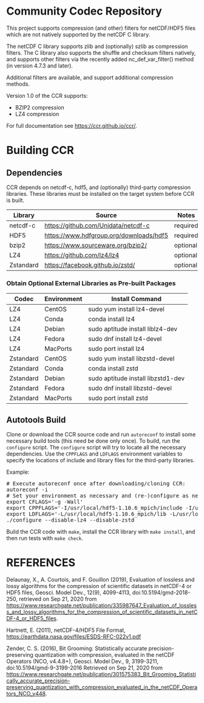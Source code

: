 # Community Codec Repository

This project supports compression (and other) filters for netCDF/HDF5
files which are not natively supported by the netCDF C library.

The netCDF C library supports zlib and (optionally) szlib as
compression filters. The C library also supports the shuffle and
checksum filters natively, and supports other filters via the recently
added nc_def_var_filter() method (in version 4.7.3 and later).

Additional filters are available, and support additional compression
methods.

Version 1.0 of the CCR supports:
* BZIP2 compression
* LZ4 compression

For full documentation see https://ccr.github.io/ccr/.

# Building CCR

## Dependencies

CCR depends on netcdf-c, hdf5, and (optionally) third-party
compression libraries. These libraries must be installed on the target
system before CCR is built.

Library   | Source                                    | Notes
--------- |-------                                    | -----
netcdf-c  | https://github.com/Unidata/netcdf-c       | required
HDF5      | https://www.hdfgroup.org/downloads/hdf5   | required
bzip2     | https://www.sourceware.org/bzip2/         | optional
LZ4       | https://github.com/lz4/lz4                | optional
Zstandard | https://facebook.github.io/zstd/          | optional 

### Obtain Optional External Libraries as Pre-built Packages

Codec     |  Environment | Install Command
--------- |------------- | ---------------
LZ4       |  CentOS      | sudo yum install lz4-devel
LZ4       |  Conda       | conda install lz4
LZ4       |  Debian      | sudo aptitude install liblz4-dev
LZ4       |  Fedora      | sudo dnf install lz4-devel
LZ4       |  MacPorts    | sudo port install lz4
Zstandard |  CentOS      | sudo yum install libzstd-devel
Zstandard |  Conda       | conda install zstd
Zstandard |  Debian      | sudo aptitude install libzstd1-dev
Zstandard |  Fedora      | sudo dnf install libzstd-devel
Zstandard |  MacPorts    | sudo port install zstd

## Autotools Build

Clone or download the CCR source code and run `autoreconf` to install
some necessary build tools (this need be done only once).
To build, run the `configure` script. The `configure` script will
try to locate all the necessary dependencies. Use the `CPPFLAGS` and
`LDFLAGS` environment variables to specify the locations of include and
library files for the third-party libraries.

Example:
<pre>
# Execute autoreconf once after downloading/cloning CCR:
autoreconf -i
# Set your environment as necessary and (re-)configure as necessary:
export CFLAGS='-g -Wall'
export CPPFLAGS='-I/usr/local/hdf5-1.10.6_mpich/include -I/usr/local/netcdf-c-4.7.4_hdf5-1.10.6_szip_mpich/include'
export LDFLAGS='-L/usr/local/hdf5-1.10.6_mpich/lib -L/usr/local/netcdf-c-4.7.4_hdf5-1.10.6_szip_mpich/lib'
./configure --disable-lz4 --disable-zstd 
</pre>

Build the CCR code with `make`, install the CCR library with
`make install`, and then run tests with `make check`.

# REFERENCES

Delaunay, X., A. Courtois, and F. Gouillon (2019), Evaluation of
lossless and lossy algorithms for the compression of scientific
datasets in netCDF-4 or HDF5 files, Geosci. Model Dev., 12(9),
4099-4113, doi:10.5194/gmd-2018-250, retrieved on Sep 21, 2020 from
https://www.researchgate.net/publication/335987647_Evaluation_of_lossless_and_lossy_algorithms_for_the_compression_of_scientific_datasets_in_netCDF-4_or_HDF5_files.

Hartnett, E. (2011), netCDF-4/HDF5 File Format,
https://earthdata.nasa.gov/files/ESDS-RFC-022v1.pdf

Zender, C. S. (2016), Bit Grooming: Statistically accurate
precision-preserving quantization with compression, evaluated in the
netCDF Operators (NCO, v4.4.8+), Geosci. Model Dev., 9, 3199-3211,
doi:10.5194/gmd-9-3199-2016 Retrieved on Sep 21, 2020 from
https://www.researchgate.net/publication/301575383_Bit_Grooming_Statistically_accurate_precision-preserving_quantization_with_compression_evaluated_in_the_netCDF_Operators_NCO_v448.
